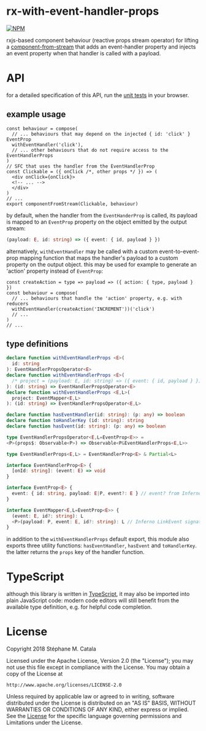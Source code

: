 # rx-with-event-handler-props
[![NPM](https://nodei.co/npm/rx-with-event-handler-props.png?compact=true)](https://nodei.co/npm/rx-with-event-handler-props/)

rxjs-based component behaviour (reactive props stream operator)
for lifting a [component-from-stream](https://npmjs.com/package/component-from-stream/)
that adds an event-handler property and injects an event property
when that handler is called with a payload.

# API
for a detailed specification of this API,
run the [unit tests](https://cdn.rawgit.com/ZenyWay/rx-with-event-handler-props/v1.4.0/spec/web/index.html)
in your browser.

## example usage
```tsx
const behaviour = compose(
  // ... behaviours that may depend on the injected { id: 'click' } EventProp
  withEventHandler('click'),
  // ... other behaviours that do not require access to the EventHandlerProps
)
// SFC that uses the handler from the EventHandlerProp
const Clickable = ({ onClick /*, other props */ }) => (
  <div onClick={onClick}>
  <!-- ... -->
  </div>
)
// ...
export componentFromStream(Clickable, behaviour)
```

by default, when the handler from the `EventHanderProp` is called,
its payload is mapped to an `EventProp` property on the object emitted
by the output stream:
```ts
(payload: E, id: string) => ({ event: { id, payload } })
```
alternatively, `withEventHandler` may be called
with a custom event-to-event-prop mapping function
that maps the handler's payload to a custom property on the output object.
this may be used for example to generate an 'action' property
instead of `EventProp`:
```tsx
const createAction = type => payload => ({ action: { type, payload } })
const behaviour = compose(
  // ... behaviours that handle the 'action' property, e.g. with reducers
  withEventHandler(createAction('INCREMENT'))('click')
  // ...
)
// ...
```

## type definitions
```ts
declare function withEventHandlerProps <E>(
  id: string
): EventHandlerPropsOperator<E>
declare function withEventHandlerProps <E>(
  /* project = (payload: E, id: string) => ({ event: { id, payload } }) */
): (id: string) => EventHandlerPropsOperator<E>
declare function withEventHandlerProps <E,L>(
  project: EventMapper<E,L>
): (id: string) => EventHandlerPropsOperator<E,L>

declare function hasEventHandler(id: string): (p: any) => boolean
declare function toHandlerKey (id: string): string
declare function hasEvent(id: string): (p: any) => boolean

type EventHandlerPropsOperator<E,L=EventProp<E>> =
<P>(props$: Observable<P>) => Observable<P&EventHandlerProps<E,L>>

type EventHandlerProps<E,L> = EventHandlerProp<E> & Partial<L>

interface EventHandlerProp<E> {
  [onId: string]: (event: E) => void
}

interface EventProp<E> {
  event: { id: string, payload: E|P, event?: E } // event? from Inferno LinkEvent
}

interface EventMapper<E,L=EventProp<E>> {
  (event: E, id?: string): L
  <P>(payload: P, event: E, id?: string): L // Inferno LinkEvent signature
}
```
in addition to the `withEventHandlerProps` default export,
this module also exports three utility functions:
`hasEventHandler`, `hasEvent` and `toHandlerKey`.
the latter returns the `props` key of the handler function.

# TypeScript
although this library is written in [TypeScript](https://www.typescriptlang.org),
it may also be imported into plain JavaScript code:
modern code editors will still benefit from the available type definition,
e.g. for helpful code completion.

# License
Copyright 2018 Stéphane M. Catala

Licensed under the Apache License, Version 2.0 (the "License");
you may not use this file except in compliance with the License.
You may obtain a copy of the License at

    http://www.apache.org/licenses/LICENSE-2.0

Unless required by applicable law or agreed to in writing, software
distributed under the License is distributed on an "AS IS" BASIS,
WITHOUT WARRANTIES OR CONDITIONS OF ANY KIND, either express or implied.
See the [License](./LICENSE) for the specific language governing permissions and
Limitations under the License.
